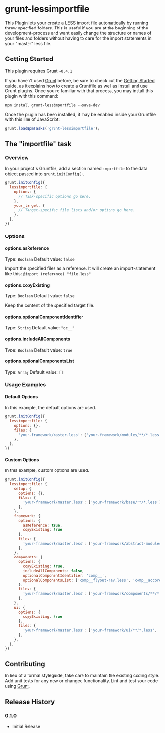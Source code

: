 # grunt-lessimportfile

This Plugin lets your create a LESS import file automatically by running threw specified folders. This is useful if you are at the beginning of the development-process and want easily change the structure or names of your files and folders without having to care for the import statements in your "master" less file.

## Getting Started
This plugin requires Grunt `~0.4.1`

If you haven't used [Grunt](http://gruntjs.com/) before, be sure to check out the [Getting Started](http://gruntjs.com/getting-started) guide, as it explains how to create a [Gruntfile](http://gruntjs.com/sample-gruntfile) as well as install and use Grunt plugins. Once you're familiar with that process, you may install this plugin with this command:

```shell
npm install grunt-lessimportfile --save-dev
```

Once the plugin has been installed, it may be enabled inside your Gruntfile with this line of JavaScript:

```js
grunt.loadNpmTasks('grunt-lessimportfile');
```

## The "importfile" task

### Overview
In your project's Gruntfile, add a section named `importfile` to the data object passed into `grunt.initConfig()`.

```js
grunt.initConfig({
  lessimportfile: {
    options: {
      // Task-specific options go here.
    },
    your_target: {
      // Target-specific file lists and/or options go here.
    },
  },
})
```

### Options

#### options.asReference
Type: `Boolean`
Default value: `false`

Import the specified files as a reference. It will create an import-statement like this: `@import (reference) "file.less"`

#### options.copyExisting
Type: `Boolean`
Default value: `false`

Keep the content of the specified target file.

#### options.optionalComponentIdentifier
Type: `String`
Default value: `"oc__"`

#### options.includeAllComponents
Type: `Boolean`
Default value: `true`

#### options.optionalComponentsList
Type: `Array`
Default value: `[]`

### Usage Examples

#### Default Options
In this example, the default options are used.

```js
grunt.initConfig({
  lessimportfile: {
    options: {},
    files: {
      'your-framework/master.less': ['your-framework/modules/**/*.less', 'your-framework/variables.less']
    },
  },
})
```

#### Custom Options
In this example, custom options are used.

```js
grunt.initConfig({
  lessimportfile: {
    setup: {
	  options: {},
	  files: {
		'your-framework/master.less': ['your-framework/base/**/*.less']
	  },
	},
	framework: {
	  options: {
		asReference: true,
		copyExisting: true
	  },
	  files: {
		'your-framework/master.less': ['your-framework/abstract-modules/**/*.less'],
	  },
	},
	components: {
	  options: {
	    copyExisting: true,
		includeAllComponents: false,
		optionalComponentIdentifier: 'comp__',
		optionalComponentsList: ['comp__flyout-nav.less', 'comp__accordion.less']
	  },
	  files: {
		'your-framework/master.less': ['your-framework/components/**/*.less']
	  },
	},
	ui: {
	  options: {
		copyExisting: true
	  },
	  files: {
		'your-framework/master.less': ['your-framework/ui/**/*.less', 'your-framework/variables.less']
	  },
	},
  },
})
```

## Contributing
In lieu of a formal styleguide, take care to maintain the existing coding style. Add unit tests for any new or changed functionality. Lint and test your code using [Grunt](http://gruntjs.com/).

## Release History

### 0.1.0

+ Initial Release
